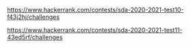 https://www.hackerrank.com/contests/sda-2020-2021-test10-f43j2hj/challenges

https://www.hackerrank.com/contests/sda-2020-2021-test11-43ed5rf/challenges
